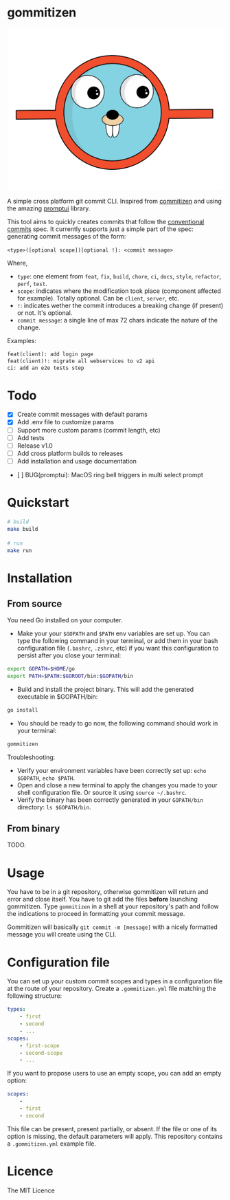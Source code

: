 # gommitizen

![logo](logo.png)

A simple cross platform git commit CLI. Inspired from [commitizen](https://github.com/commitizen/cz-cli) and using the amazing [promptui](https://github.com/manifoldco/promptui) library.

This tool aims to quickly creates commits that follow the [conventional commits](https://www.conventionalcommits.org) spec. It currently supports just a simple part of the spec: generating commit messages of the form:

`<type>([optional scope])[optional !]: <commit message>`

Where,

- `type`: one element from `feat`, `fix`, `build`, `chore`, `ci`, `docs`, `style`, `refactor`, `perf`, `test`.
- `scope`: indicates where the modification took place (component affected for example). Totally optional. Can be `client`, `server`, etc.
- `!`: indicates wether the commit introduces a breaking change (if present) or not. It's optional.
- `commit message`: a single line of max 72 chars indicate the nature of the change.

Examples:

```
feat(client): add login page
feat(client)!: migrate all webservices to v2 api
ci: add an e2e tests step
```

# Todo

- [x] Create commit messages with default params
- [x] Add .env file to customize params
- [ ] Support more custom params (commit length, etc)
- [ ] Add tests
- [ ] Release v1.0
- [ ] Add cross platform builds to releases
- [ ] Add installation and usage documentation
- [ ] BUG(promptui): MacOS ring bell triggers in multi select prompt

# Quickstart

```bash
# build
make build

# run
make run
```

# Installation

## From source

You need Go installed on your computer.

- Make your your `$GOPATH` and `$PATH` env variables are set up. You can type the following command in your terminal, or add them in your bash configuration file (`.bashrc`, `.zshrc`, etc) if you want this configuration to persist after you close your terminal:
```bash
export GOPATH=$HOME/go
export PATH=$PATH:$GOROOT/bin:$GOPATH/bin
```
- Build and install the project binary. This will add the generated executable in $GOPATH/bin:
```bash
go install
```

- You should be ready to go now, the following command should work in your terminal:
```bash
gommitizen
```

Troubleshooting:
- Verify your environment variables have been correctly set up: `echo $GOPATH`, `echo $PATH`.
- Open and close a new terminal to apply the changes you made to your shell configuration file. Or source it using `source ~/.bashrc`.
- Verify the binary has been correctly generated in your `GOPATH/bin` directory: `ls $GOPATH/bin`.

## From binary

TODO.

# Usage

You have to be in a git repository, otherwise gommitizen will return and error and close itself. You have to git add the files **before** launching gommitizen. Type `gommitizen` in a shell at your repository's path and follow the indications to proceed in formatting your commit message.

Gommitizen will basically `git commit -m [message]` with a nicely formatted message you will create using the CLI.

# Configuration file

You can set up your custom commit scopes and types in a configuration file at the route of your repository. Create a `.gommitizen.yml` file matching the following structure:

```yaml
types:
    - first
    - second
    - ...
scopes:
    - first-scope
    - second-scope
    - ...
```

If you want to propose users to use an empty scope, you can add an empty option:

```yaml
scopes:
    - 
    - first
    - second
```

This file can be present, present partially, or absent. If the file or one of its option is missing, the default parameters will apply. This repository contains a `.gommitizen.yml` example file.

# Licence

The MIT Licence